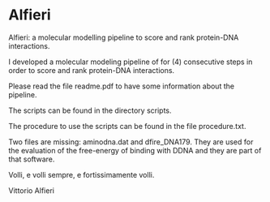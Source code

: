 # Alfieri
Alfieri: a molecular modelling pipeline to score and rank protein-DNA interactions.

I developed a molecular modeling pipeline of for (4) consecutive steps in order to score and rank protein-DNA interactions.

Please read the file readme.pdf to have some information about the pipeline. 

The scripts can be found in the directory scripts. 

The procedure to use the scripts can be found in the file procedure.txt. 

Two files are missing: aminodna.dat and dfire_DNA179. They are used for the evaluation of the free-energy of binding with DDNA and they are part of that software.




Volli, e volli sempre, e fortissimamente volli. 

Vittorio Alfieri
